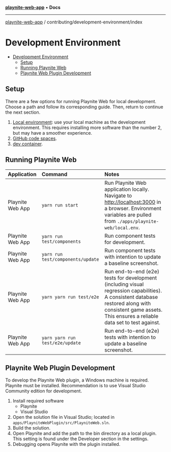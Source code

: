 [**playnite-web-app**](../../../README.md) • **Docs**

***

[playnite-web-app](../../../README.md) / contributing/development-environment/index

# Development Environment

- [Development Environment](#development-environment)
  - [Setup](#setup)
  - [Running Playnite Web](#running-playnite-web)
  - [Playnite Web Plugin Development](#playnite-web-plugin-development)

## Setup

There are a few options for running Playnite Web for local development. Choose a path and follow its corresponding guide. Then, return to continue the next section.

1. [Local environment](local-environment.md): use your local machine as the development environment. This requires installing more software than the number 2, but may have a smoother experience.
2. [GitHub code spaces](codespaces.md).
3. [dev container](dev-container.md).

## Running Playnite Web

| Application      | Command                           | Notes                                                                                                                                                                                                      |
| :--------------- | :-------------------------------- | :--------------------------------------------------------------------------------------------------------------------------------------------------------------------------------------------------------- |
| Playnite Web App | `yarn run start`                  | Run Playnite Web application locally. Navigate to [http://localhost:3000](http://localhost:3000) in a browser. Environment variables are pulled from `./apps/playnite-web/local.env`.                      |
| Playnite Web App | `yarn run test/components`        | Run component tests for development.                                                                                                                                                                       |
| Playnite Web App | `yarn run test/components/update` | Run component tests with intention to update a baseline screenshot.                                                                                                                                        |
| Playnite Web App | `yarn yarn run test/e2e`          | Run end-to-end (e2e) tests for development (including visual regression capabilities). A consistent database restored along with consistent game assets. This ensures a reliable data set to test against. |
| Playnite Web App | `yarn yarn run test/e2e/update`   | Run end-to-end (e2e) tests with intention to update a baseline screenshot.                                                                                                                                 |

## Playnite Web Plugin Development

To develop the Playnite Web plugin, a Windows machine is required. Playnite must be installed. Recommendation is to use Visual Studio Community edition for development.

1. Install required software
   - Playnite
   - Visual Studio
2. Open the solution file in Visual Studio; located in `apps/PlayniteWebPlugin/src/PlayniteWeb.sln`.
3. Build the solution.
4. Open Playnite and add the path to the bin directory as a local plugin. This setting is found under the Developer section in the settings.
5. Debugging opens Playnite with the plugin installed.
